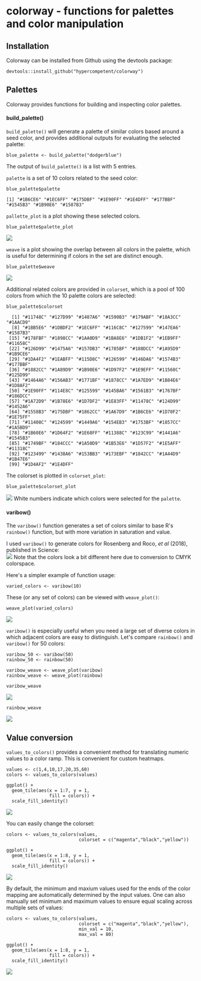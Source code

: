 # colorway - functions for palettes and color manipulation

## Installation

Colorway can be installed from Github using the devtools package:
```
devtools::install_github("hypercompetent/colorway")
```

## Palettes

Colorway provides functions for building and inspecting color palettes.


#### build_palette()

`build_palette()` will generate a palette of similar colors based around a seed color, and provides additional outputs for evaluating the selected palette:
```
blue_palette <- build_palette("dodgerblue")
```
The output of `build_palette()` is a list with 5 entries.

`palette` is a set of 10 colors related to the seed color:
```
blue_palette$palette

[1] "#1B6CE6" "#1EC6FF" "#175DBF" "#1E90FF" "#1E4DFF" "#177BBF" "#1545B3" "#1B90E6" "#1587B3"
```

`pallette_plot` is a plot showing these selected colors.
```
blue_palette$palette_plot
```
![](man/figures/palette_plot.png?raw=true)

`weave` is a plot showing the overlap between all colors in the palette, which is useful for determining if colors in the set are distinct enough.
```
blue_palette$weave
```
![](man/figures/weave_plot.png?raw=true)

Additional related colors are provided in `colorset`, which is a pool of 100 colors from which the 10 palette colors are selected:
```
blue_palette$colorset

  [1] "#11748C" "#127D99" "#1487A6" "#1590B3" "#179ABF" "#18A3CC" "#1AACD9"
  [8] "#1BB5E6" "#1DBDF2" "#1EC6FF" "#116C8C" "#127599" "#147EA6" "#1587B3"
 [15] "#178FBF" "#1898CC" "#1AA0D9" "#1BA8E6" "#1DB1F2" "#1EB9FF" "#11658C"
 [22] "#126D99" "#1475A6" "#157DB3" "#1785BF" "#188DCC" "#1A95D9" "#1B9CE6"
 [29] "#1DA4F2" "#1EABFF" "#115D8C" "#126599" "#146DA6" "#1574B3" "#177BBF"
 [36] "#1882CC" "#1A89D9" "#1B90E6" "#1D97F2" "#1E9EFF" "#11568C" "#125D99"
 [43] "#1464A6" "#156AB3" "#1771BF" "#1878CC" "#1A7ED9" "#1B84E6" "#1D8AF2"
 [50] "#1E90FF" "#114E8C" "#125599" "#145BA6" "#1561B3" "#1767BF" "#186DCC"
 [57] "#1A72D9" "#1B78E6" "#1D7DF2" "#1E83FF" "#11478C" "#124D99" "#1452A6"
 [64] "#1558B3" "#175DBF" "#1862CC" "#1A67D9" "#1B6CE6" "#1D70F2" "#1E75FF"
 [71] "#11408C" "#124599" "#1449A6" "#154EB3" "#1753BF" "#1857CC" "#1A5BD9"
 [78] "#1B60E6" "#1D64F2" "#1E68FF" "#11388C" "#123C99" "#1441A6" "#1545B3"
 [85] "#1749BF" "#184CCC" "#1A50D9" "#1B53E6" "#1D57F2" "#1E5AFF" "#11318C"
 [92] "#123499" "#1438A6" "#153BB3" "#173EBF" "#1842CC" "#1A44D9" "#1B47E6"
 [99] "#1D4AF2" "#1E4DFF"
```

The colorset is plotted in `colorset_plot`:
```
blue_palette$colorset_plot
```
![](man/figures/colorset_plot.png?raw=true)
White numbers indicate which colors were selected for the `palette`.

#### varibow()

The `varibow()` function generates a set of colors similar to base R's `rainbow()` function, but with more variation in saturation and value.

I used `varibow()` to generate colors for Rosenberg and Roco, *et al* (2018), published in Science:  
![](man/figures/varibow_figure_example.png?raw=true)
Note that the colors look a bit different here due to conversion to CMYK colorspace.

Here's a simpler example of function usage:
```
varied_colors <- varibow(10)
```

These (or any set of colors) can be viewed with `weave_plot()`:
```
weave_plot(varied_colors)
```
![](man/figures/varibow_plot.png?raw=true)

`varibow()` is especially useful when you need a large set of diverse colors in which adjacent colors are easy to distinguish. Let's compare `rainbow()` and `varibow()` for 50 colors:
```
varibow_50 <- varibow(50)
rainbow_50 <- rainbow(50)

varibow_weave <- weave_plot(varibow)
rainbow_weave <- weave_plot(rainbow)

varibow_weave
```
![](man/figures/varibow_50_weave.png?raw=true)


```
rainbow_weave
```
![](man/figures/rainbow_50_weave.png?raw=true)

## Value conversion

`values_to_colors()` provides a convenient method for translating numeric values to a color ramp. This is convenient for custom heatmaps.
```
values <- c(1,4,10,17,20,35,60)
colors <- values_to_colors(values)

ggplot() +
  geom_tile(aes(x = 1:7, y = 1,
                fill = colors)) +
  scale_fill_identity()
```
![](man/figures/v2c_plot1.png?raw=true)

You can easily change the colorset:
```
colors <- values_to_colors(values,
                           colorset = c("magenta","black","yellow"))

ggplot() +
  geom_tile(aes(x = 1:8, y = 1,
                fill = colors)) +
  scale_fill_identity()
```
![](man/figures/v2c_plot2.png?raw=true)

By default, the minimum and maxium values used for the ends of the color mapping are automatically determined by the input values. One can also manually set minimum and maximum values to ensure equal scaling across multiple sets of values:
```
colors <- values_to_colors(values,
                           colorset = c("magenta","black","yellow"),
                           min_val = 10,
                           max_val = 80)

ggplot() +
  geom_tile(aes(x = 1:8, y = 1,
                fill = colors)) +
  scale_fill_identity()
```
![](man/figures/v2c_plot3.png?raw=true)

